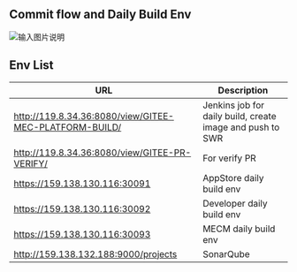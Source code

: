 ## Commit flow and Daily Build Env
![输入图片说明](https://images.gitee.com/uploads/images/2020/0907/173757_09aa55db_7624512.png "屏幕截图.png")

## Env List
| URL  |Description   |
|---|---|
|   http://119.8.34.36:8080/view/GITEE-MEC-PLATFORM-BUILD/  |Jenkins job for daily build, create image and push to SWR  |
|   http://119.8.34.36:8080/view/GITEE-PR-VERIFY/  |For verify PR  |
|   https://159.138.130.116:30091  |AppStore daily build env  |
|   https://159.138.130.116:30092  |Developer daily build env  |
|   https://159.138.130.116:30093  |MECM daily build env  |
|   http://159.138.132.188:9000/projects  |SonarQube  |